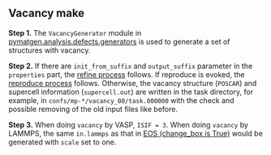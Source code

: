 ## Vacancy make

**Step 1.** The `VacancyGenerator` module in [pymatgen.analysis.defects.generators](https://pymatgen.org/pymatgen.analysis.defects.generators.html) is used to generate a set of structures with vacancy. 

**Step 2.** If there are `init_from_suffix` and `output_suffix` parameter in the `properties` part, the [refine process](../../refine/Refine-get-started-and-input-examples) follows. If reproduce is evoked, the [reproduce process](../../reproduce/Reproduce-get-started-and-input-examples) follows. Otherwise, the vacancy structure (`POSCAR`) and supercell information (`supercell.out`) are written in the task directory, for example, in `confs/mp-*/vacancy_00/task.000000` with the check and possible removing of the old input files like before.

**Step 3.** When doing `vacancy` by VASP, `ISIF = 3`. When doing `vacancy` by LAMMPS, the same `in.lammps` as that in [EOS (change_box is True)](./EOS-make) would be generated with `scale` set to one. 
